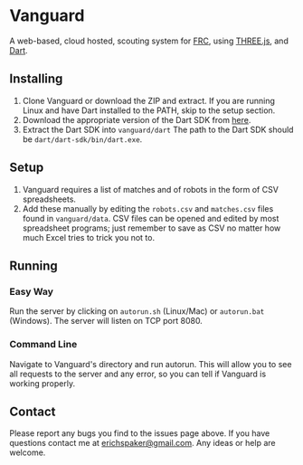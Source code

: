 # Vanguard
A web-based, cloud hosted, scouting system for [FRC](http://www.usfirst.org/roboticsprograms/frc), using [THREE.js](threejs.org), and [Dart](https://www.dartlang.org/).

## Installing
1. Clone Vanguard or download the ZIP and extract. If you are running Linux and have Dart installed to the PATH, skip to the setup section.
2. Download the appropriate version of the Dart SDK from [here](https://www.dartlang.org/tools/download.html).
3. Extract the Dart SDK into `vanguard/dart` The path to the Dart SDK should be `dart/dart-sdk/bin/dart.exe`.

## Setup
1. Vanguard requires a list of matches and of robots in the form of CSV spreadsheets.
2. Add these manually by editing the `robots.csv` and `matches.csv` files found in `vanguard/data`. CSV files can be opened and edited by most spreadsheet programs; just remember to save as CSV no matter how much Excel tries to trick you not to.

## Running

### Easy Way

Run the server by clicking on `autorun.sh` (Linux/Mac) or `autorun.bat` (Windows).
The server will listen on TCP port 8080.

### Command Line

Navigate to Vanguard's directory and run autorun.
This will allow you to see all requests to the server and any error, so you can tell if Vanguard is working properly.

## Contact
Please report any bugs you find to the issues page above.
If you have questions contact me at erichspaker@gmail.com.
Any ideas or help are welcome.
